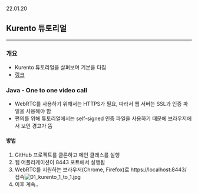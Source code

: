 22.01.20

## Kurento 튜토리얼

---

### 개요

- Kurento 튜토리얼을 살펴보며 기본을 다짐
- [링크](https://doc-kurento.readthedocs.io/en/stable/tutorials/java/tutorial-one2one.html)

### Java - One to one video call

- WebRTC를 사용하기 위해서는 HTTPS가 필요, 따라서 웹 서버는 SSL과 인증 파일을 사용해야 함
- 편의를 위해 튜토리얼에서는 self-signed 인증 파일을 사용하기 때문에 브라우저에서 보안 경고가 뜸

#### 방법

1. GitHub 프로젝트를 클론하고 메인 클래스를 실행
2. 웹 어플리케이션이 8443 포트에서 실행됨
3. WebRTC를 지원하는 브라우저(Chrome, Firefox)로 https://localhost:8443/ 접속![01_kurento_1_to_1.jpg](/img/01_Kurento_1_to_1.jpg)
4. 이후 계속..

